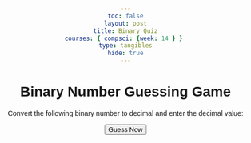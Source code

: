 ```yaml
---
toc: false
layout: post
title: Binary Quiz
courses: { compsci: {week: 14 } } 
type: tangibles
hide: true
---
```

<html lang="en">
<head>
    <meta charset="UTF-8">
    <meta name="viewport" content="width=device-width, initial-scale=1.0">
    <title>Binary Number Guessing Game</title>
    <style>
        body {
            font-family: Arial, sans-serif;
            text-align: center;
            margin: 50px;
        }
    </style>
</head>
<body>

<script>
    // Generate a random decimal number between 0 and 255

    // Function to convert decimal to binary with leading zeroes
    function decimalToBinary(decimal) {
        // Use toString(2) to convert to binary and padStart to add leading zeroes
        return decimal.toString(2).padStart(8, '0');
    }

    // Convert the decimal number to binary

    // Function to check the user's input
    function checkGuess() {
        // Get the user's input
        const correctDecimal = Math.floor(Math.random() * 256);
        const correctBinary = decimalToBinary(correctDecimal);
        const userDecimalGuess = parseInt(prompt(`Convert ${correctBinary} to decimal and enter the decimal value:`));

        // Check if the guess is correct
        if (userDecimalGuess === correctDecimal) {
            alert('Congratulations! You guessed the correct decimal value.');
        } else {
            alert(`Sorry, the correct decimal value was ${correctDecimal}. Try again!`);
        }m

    }
</script>

<h1>Binary Number Guessing Game</h1>
<p>Convert the following binary number to decimal and enter the decimal value:</p>

<!-- Button to trigger the guessing function -->
<button onclick="checkGuess()">Guess Now</button>

</body>
</html>
